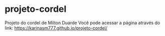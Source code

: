 # projeto-cordel
Projeto do cordel de Milton Duarde
Você pode acessar a página através do link: https://karinasm777.github.io/projeto-cordel/
